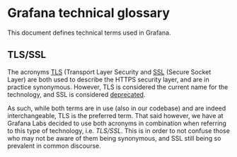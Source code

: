 # Grafana technical glossary

<!-- Keep terms in alphabetical order: -->

This document defines technical terms used in Grafana.

## TLS/SSL

The acronyms [TLS](https://en.wikipedia.org/wiki/Transport_Layer_Security) (Transport Layer Security and 
[SSL](https://en.wikipedia.org/wiki/SSL) (Secure Socket Layer) are both used to describe the HTTPS security layer,
and are in practice synonymous. However, TLS is considered the current name for the technology, and SSL is considered
[deprecated](https://tools.ietf.org/html/rfc7568). 

As such, while both terms are in use (also in our codebase) and are indeed interchangeable, TLS is the preferred term. 
That said however, we have at Grafana Labs decided to use both acronyms in combination when referring to this type of 
technology, i.e. _TLS/SSL_. This is in order to not confuse those who may not be aware of them being synonymous,
and SSL still being so prevalent in common discourse.
